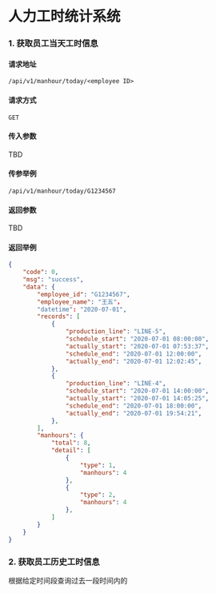 # 人力工时统计系统

### 1. 获取员工当天工时信息

#### 请求地址

```
/api/v1/manhour/today/<employee ID>
```

#### 请求方式

`GET`

#### 传入参数

TBD

#### 传参举例

```
/api/v1/manhour/today/G1234567
```

#### 返回参数

TBD

#### 返回举例

```json
{
	"code": 0,
	"msg": "success",
	"data": {
		"employee_id": "G1234567",
		"employee_name": "王五"，
		"datetime": "2020-07-01",
		"records": [
			{	
				"production_line": "LINE-5",
				"schedule_start": "2020-07-01 08:00:00",
				"actually_start": "2020-07-01 07:53:37",
				"schedule_end": "2020-07-01 12:00:00",
				"actually_end": "2020-07-01 12:02:45",
			},
			{	
				"production_line": "LINE-4",
				"schedule_start": "2020-07-01 14:00:00",
				"actually_start": "2020-07-01 14:05:25",
				"schedule_end": "2020-07-01 18:00:00",
				"actually_end": "2020-07-01 19:54:21",
			},
		],
		"manhours": {
			"total": 8,
			"detail": [
				{
					"type": 1,
					"manhours": 4
				},
				{
					"type": 2,
					"manhours": 4
				},
			]
		}
	}
}
```

### 2. 获取员工历史工时信息

根据给定时间段查询过去一段时间内的
<!--stackedit_data:
eyJoaXN0b3J5IjpbLTE5MjE1NTc4MjZdfQ==
-->